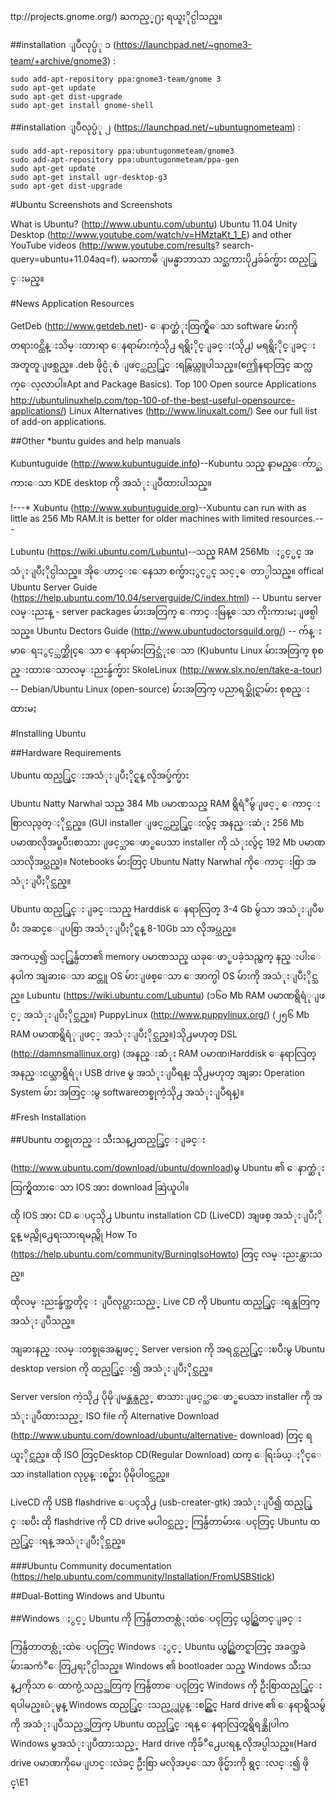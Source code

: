 ttp://projects.gnome.org/) ႀကည့္႐ႈ ရယူႏိုင္ပါသည္။

##installation ျပဳလုပ္ပံု ၁ (https://launchpad.net/~gnome3-team/+archive/gnome3) :

	sudo add-apt-repository ppa:gnome3-team/gnome 3
	sudo apt-get update
	sudo apt-get dist-upgrade
	sudo apt-get install gnome-shell

        
##installation ျပဳလုပ္ပံု ၂ (https://launchpad.net/~ubuntugnometeam) :

	sudo add-apt-repository ppa:ubuntugonmeteam/gnome3
	sudo add-apt-repository ppa:ubuntugonmeteam/ppa-gen
	sudo apt-get update
	sudo apt-get install ugr-desktop-g3
	sudo apt-get dist-upgrade


#Ubuntu Screenshots and Screenshots

What is Ubuntu? (http://www.ubuntu.com/ubuntu) 
Ubuntu 11.04 Unity Desktop (http://www.youtube.com/watch/v=HMztaKt_1_E) and other YouTube videos (http://www.youtube.com/results?
search-query=ubuntu+11.04aq=f).
မႀကာမီ ျမန္မာဘာသာ သင္ႀကားပို႕ခ်ခ်က္မ်ား ထည့္သြင္းမည္။

#News Application Resources 

GetDeb (http://www.getdeb.net)- ေနာက္ဆံုးထြက္ရွိေသာ software မ်ားကိုတရား၀င္ထိန္းသိမ္းထားရာ ေနရာမ်ားကဲ့သို႕ ရရွိႏိုင္ျခင္း(သို႕) မရရွိႏိုင္ျခင္း အတူတူျဖစ္သည္။ .deb ဖိုင္ပံုစံ ျဖင့္ထည့္သြင္းရန္လြယ္ကူပါသည္။(ဤေနရာတြင္ ဆက္လက္ေလ့လာပါ။Apt and Package Basics).
Top 100 Open source Applications http://ubuntulinuxhelp.com/top-100-of-the-best-useful-opensource-applications/)
Linux Alternatives (http://www.linuxalt.com/) 
See our full list of add-on applications.

##Other *buntu guides and help manuals

Kubuntuguide (http://www.kubuntuguide.info)--Kubuntu သည္ နာမည္ေက်ာ္ႀကားေသာ KDE desktop ကို အသံုးျပဳထားပါသည္။

!---* Xubuntu (http://www.xubuntuguide.org)--Xubuntu can run with as little as 256 Mb RAM.It is
better for older machines with limited resources.---

Lubuntu (https://wiki.ubuntu.com/Lubuntu)--သည္ RAM 256Mb ႏွင့္ပင္ အသံုးျပဳႏိုင္ပါသည္။
အိုေဟာင္းေနေသာ စက္မ်ားႏွင့္ပင္ သင့္ေတာ္ပါသည္။
offical Ubuntu Server  Guide  (https://help.ubuntu.com/10.04/serverguide/C/index.html) --
Ubuntu server လမ္းညႊန္ - server packages မ်ားအတြက္ ေကာင္းမြန္ေသာ ကိုးကားမႈျဖစ္ပါသည္။
Ubuntu Dectors Guide (http://www.ubuntudoctorsguild.org/) --
က်န္းမာေရးႏွင့္သက္ဆိုင္ေသာ ေနရာမ်ားတြင္သံုးေသာ (K)ubuntu Linux မ်ားအတြက္
စုစည္းထားေသာလမ္းညႊန္ခ်က္မ်ား
SkoleLinux (http://www.slx.no/en/take-a-tour) -- Debian/Ubuntu Linux (open-source)
မ်ားအတြက္ ပညာရပ္ဆိုင္ရာမ်ား စုစည္းထားမႈ

#Installing Ubuntu

##Hardware Requirements

Ubuntu ထည့္သြင္းအသံုးျပဳႏိုင္ရန္ လိုအပ္ခ်က္မ်ား

Ubuntu Natty Narwhal သည္ 384 Mb ပမာဏသည္ RAM ရွိရံဳမွ်ျဖင့္ ေကာင္းစြာလည္ပတ္ႏိုင္သည္။ (GUI installer ျဖင့္ထည့္သြင္းလွ်င္ အနည္းဆံုး 256 Mb ပမာဏလိုအပ္ၿပီး၊စာသားျဖင့္သာေဖာ္ၿပေသာ installer ကို သံုးလွ်င္ 192 Mb ပမာဏသာလိုအပ္သည္)။ Notebooks မ်ားတြင္ Ubuntu Natty Narwhal ကိုေကာင္းစြာ အသံုးျပဳႏိုင္သည္။

Ubuntu ထည့္သြင္းျခင္းသည္ Harddisk ေနရာလြတ္ 3-4 Gb မွ်သာ အသံုးျပဳၿပီး အဆင္ေျပစြာ အသံုးျပဳႏိုင္ရန္ 8-10Gb သာ လိုအပ္သည္။

အကယ္၍ သင့္ကြန္ပ်ဴတာ၏ memory ပမာဏသည္ ယခုေဖာ္ၿပခဲ့သည္ထက္ နည္းပါးေနပါက အျခားေသာ
ဆင္တူ OS မ်ားျဖစ္ေသာ ေအာက္ပါ OS မ်ားကို အသံုးျပဳႏိုင္သည္။ Lubuntu 
(https://wiki.ubuntu.com/Lubuntu) (၁၆၀ Mb RAM ပမာဏရွိရံုျဖင့္ အသံုးျပဳႏိုင္သည္။) PuppyLinux
(http://www.puppylinux.org/) (၂၅၆ Mb RAM ပမာဏရွိရံုျဖင့္ အသံုးျပဳႏိုင္သည္။)သို႕မဟုတ္ DSL 
(http://damnsmallinux.org) (အနည္းဆံုး RAM ပမာဏ၊Harddisk ေနရာလြတ္ အနည္းငယ္သာရွိရံု၊
USB drive မွ အသံုးျပဳရန္၊ သို႕မဟုတ္ အျခား Operation System မ်ား အတြင္းမွ softwareတစ္ခုကဲ့သို႕
အသံုးျပဳရန္)။

#Fresh Installation

##Ubuntu တစ္ခုတည္း သီးသန္႕ထည့္သြင္းျခင္း

(http://www.ubuntu.com/download/ubuntu/download)မွ Ubuntu ၏
ေနာက္ဆံုးထြက္ရွိထားေသာ IOS အား download ဆြဲယူပါ။

ထို IOS အား CD ေပၚသို႕ Ubuntu installation CD (LiveCD) အျဖစ္ အသံုးျပဳႏိုင္ရန္ မည္သို႕ေရးသားရမည္ကို
How To (https://help.ubuntu.com/community/BurningIsoHowto) တြင္ လမ္းညႊန္ထားသည္။

ထိုလမ္းညႊန္ခ်က္အတိုင္း ျပဳလုပ္ထားသည့္ Live CD ကို Ubuntu ထည့္သြင္းရန္အတြက္ အသံုးျပဳသည္။

အျခားနည္းလမ္းတစ္ခုအေနျဖင့္ Server version ကို အရင္ထည့္သြင္းၿပီးမွ Ubuntu desktop version 
ကို ထည့္သြင္း၍ အသံုးျပဳႏိုင္သည္။

Server version ကဲ့သို႕ ပိုမိုျမန္ဆန္သည့္ စာသားျဖင့္သာေဖာ္ၿပေသာ installer ကို အသံုးျပဳထားသည့္ ISO 
file ကို Alternative Download (http://www.ubuntu.com/download/ubuntu/alternative-
download) တြင္ ရယူႏိုင္သည္။ ထို ISO တြင္Desktop CD(Regular Download) ထက္
ေရြးခ်ယ္ႏိုင္ေသာ installation လုပ္ငန္းစဥ္မ်ား ပိုမိုပါ၀င္သည္။

LiveCD ကို USB flashdrive ေပၚသို႕ (usb-creater-gtk) အသံုးျပဳ၍ ထည့္သြင္းၿပီး ထို flashdrive ကို
CD drive မပါ၀င္သည့္ ကြန္ပ်ဴတာမ်ားေပၚတြင္ Ubuntu ထည့္သြင္းရန္ အသံုးျပဳႏိုင္သည္။

###Ubuntu Community documentation
(https://help.ubuntu.com/community/Installation/FromUSBStick)


##Dual-Botting Windows and Ubuntu

##Windows ႏွင့္ Ubuntu ကို ကြန္ပ်ဴတာတစ္လံုးထဲေပၚတြင္ ယွဥ္တြဲတင္ျခင္း

ကြန္ပ်ဴတာတစ္လံုးထဲေပၚတြင္ Windows ႏွင့္ Ubuntu ယွဥ္တြဲတင္ရာတြင္ အခက္အခဲမ်ားႀကံဳေတြ႕ရႏိုင္ပါသည္။
Windows ၏ bootloader သည္ Windows သီးသန္႕ကိုသာ ေထာက္ပံ့သည့္အတြက္ ကြန္ပ်ဴတာေပၚတြင္
Windows ကို ဦးစြာထည့္သြင္းရပါမည္။ပံုမွန္ Windows ထည့္သြင္းသည့္လုပ္ငန္းစဥ္တြင္ Hard drive ၏
ေနရာရွိသမွ်ကို အသံုးျပဳသည့္အတြက္ Ubuntu ထည့္သြင္းရန္ ေနရာလြတ္ရရွိရန္ဆိုပါက Windows
မွအသံုးျပဳထားသည့္ Hard drive ကိုခ်ံဳ႕ေပးရန္ လိုအပ္ပါသည္။(Hard drive ပမာဏကိုမေျပာင္းလဲခင္ ဦးစြာ
မလိုအပ္ေသာ ဖိုင္မ်ားကို ရွင္းလင္း၍ ဖိုင္\E1
